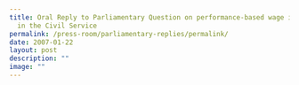 ```yaml
---
title: Oral Reply to Parliamentary Question on performance‑based wage increments
  in the Civil Service
permalink: /press-room/parliamentary-replies/permalink/
date: 2007-01-22
layout: post
description: ""
image: ""
---
```

